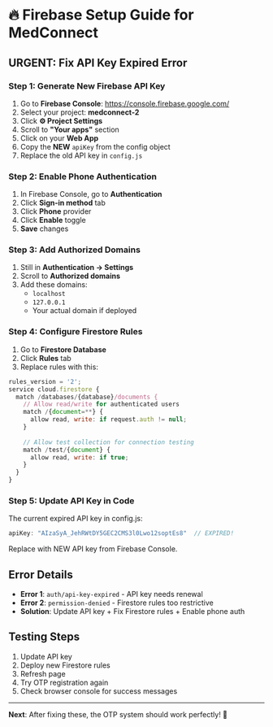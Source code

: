 # 🔥 Firebase Setup Guide for MedConnect

## URGENT: Fix API Key Expired Error

### Step 1: Generate New Firebase API Key
1. Go to **Firebase Console**: https://console.firebase.google.com/
2. Select your project: **medconnect-2**
3. Click **⚙️ Project Settings**
4. Scroll to **"Your apps"** section
5. Click on your **Web App** 
6. Copy the **NEW** `apiKey` from the config object
7. Replace the old API key in `config.js`

### Step 2: Enable Phone Authentication
1. In Firebase Console, go to **Authentication**
2. Click **Sign-in method** tab
3. Click **Phone** provider
4. Click **Enable** toggle
5. **Save** changes

### Step 3: Add Authorized Domains
1. Still in **Authentication → Settings**
2. Scroll to **Authorized domains**
3. Add these domains:
   - `localhost`
   - `127.0.0.1`
   - Your actual domain if deployed

### Step 4: Configure Firestore Rules
1. Go to **Firestore Database**
2. Click **Rules** tab
3. Replace rules with this:

```javascript
rules_version = '2';
service cloud.firestore {
  match /databases/{database}/documents {
    // Allow read/write for authenticated users
    match /{document=**} {
      allow read, write: if request.auth != null;
    }
    
    // Allow test collection for connection testing
    match /test/{document} {
      allow read, write: if true;
    }
  }
}
```

### Step 5: Update API Key in Code

The current expired API key in config.js:
```javascript
apiKey: "AIzaSyA_JehRWtDY5GEC2CMS3l0Lwo12soptEs8"  // EXPIRED!
```

Replace with NEW API key from Firebase Console.

## Error Details
- **Error 1**: `auth/api-key-expired` - API key needs renewal
- **Error 2**: `permission-denied` - Firestore rules too restrictive
- **Solution**: Update API key + Fix Firestore rules + Enable phone auth

## Testing Steps
1. Update API key
2. Deploy new Firestore rules
3. Refresh page
4. Try OTP registration again
5. Check browser console for success messages

---
**Next**: After fixing these, the OTP system should work perfectly! 🎯
